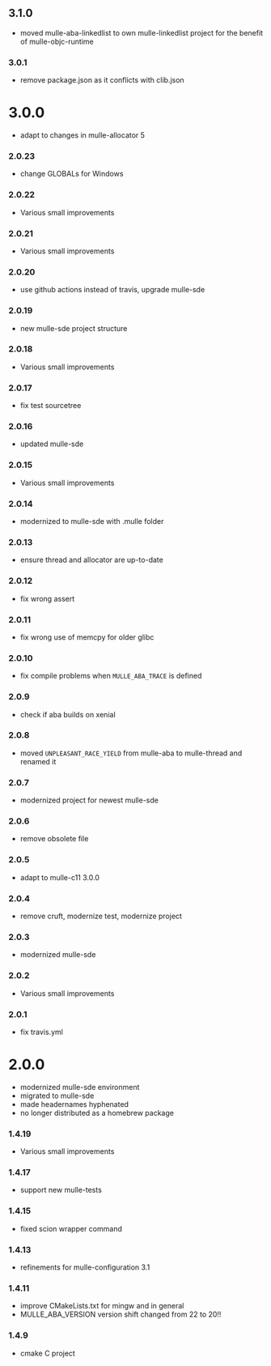 ## 3.1.0

* moved mulle-aba-linkedlist to own mulle-linkedlist project for the benefit of mulle-objc-runtime


### 3.0.1

* remove package.json as it conflicts with clib.json

# 3.0.0

* adapt to changes in mulle-allocator 5


### 2.0.23

* change GLOBALs for Windows

### 2.0.22

* Various small improvements

### 2.0.21

* Various small improvements

### 2.0.20

* use github actions instead of travis, upgrade mulle-sde

### 2.0.19

* new mulle-sde project structure

### 2.0.18

* Various small improvements

### 2.0.17

* fix test sourcetree

### 2.0.16

* updated mulle-sde

### 2.0.15

* Various small improvements

### 2.0.14

* modernized to mulle-sde with .mulle folder

### 2.0.13

* ensure thread and allocator are up-to-date

### 2.0.12

* fix wrong assert

### 2.0.11

* fix wrong use of memcpy for older glibc

### 2.0.10

* fix compile problems when `MULLE_ABA_TRACE` is defined

### 2.0.9

* check if aba builds on xenial

### 2.0.8

* moved `UNPLEASANT_RACE_YIELD` from mulle-aba to mulle-thread and renamed it

### 2.0.7

* modernized project for newest mulle-sde

### 2.0.6

* remove obsolete file

### 2.0.5

* adapt to mulle-c11 3.0.0

### 2.0.4

* remove cruft, modernize test, modernize project

### 2.0.3

* modernized mulle-sde

### 2.0.2

* Various small improvements

### 2.0.1

* fix travis.yml

# 2.0.0

* modernized mulle-sde environment
* migrated to mulle-sde
* made headernames hyphenated
* no longer distributed as a homebrew package

### 1.4.19

* Various small improvements

### 1.4.17

* support new mulle-tests

### 1.4.15

* fixed scion wrapper command

### 1.4.13

* refinements for mulle-configuration 3.1

### 1.4.11

* improve CMakeLists.txt for mingw and in general
* MULLE_ABA_VERSION version shift changed from 22 to 20!!

### 1.4.9

* cmake C project
